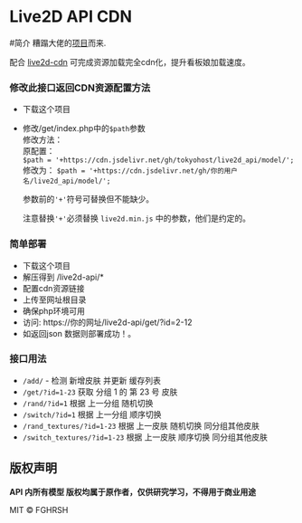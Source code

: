 # Live2D API CDN

#简介
糟蹋大佬的[项目](https://github.com/fghrsh/live2d_api)而来.

配合 [live2d-cdn](https://github.com/tokyohost/live2d-cdn) 可完成资源加载完全cdn化，提升看板娘加载速度。

### 修改此接口返回CDN资源配置方法

- 下载这个项目
 
- 修改/get/index.php中的```$path```参数    
    修改方法：  
    原配置：   
    ```$path = '+https://cdn.jsdelivr.net/gh/tokyohost/live2d_api/model/';```
    修改为：
    ```$path = '+https://cdn.jsdelivr.net/gh/你的用户名/live2d_api/model/';```
    
    参数前的```'+'```符号可替换但不能缺少。
    
    注意替换```'+'```必须替换 ```live2d.min.js``` 中的参数，他们是约定的。
    
### 简单部署

- 下载这个项目
- 解压得到 /live2d-api/*
- 配置cdn资源链接
- 上传至网址根目录
- 确保php环境可用
- 访问: https://你的网址/live2d-api/get/?id=2-12
- 如返回json 数据则部署成功！。

### 接口用法
- `/add/` - 检测 新增皮肤 并更新 缓存列表
- `/get/?id=1-23` 获取 分组 1 的 第 23 号 皮肤
- `/rand/?id=1` 根据 上一分组 随机切换
- `/switch/?id=1` 根据 上一分组 顺序切换
- `/rand_textures/?id=1-23` 根据 上一皮肤 随机切换 同分组其他皮肤
- `/switch_textures/?id=1-23` 根据 上一皮肤 顺序切换 同分组其他皮肤

## 版权声明

**API 内所有模型 版权均属于原作者，仅供研究学习，不得用于商业用途**  

MIT © FGHRSH
